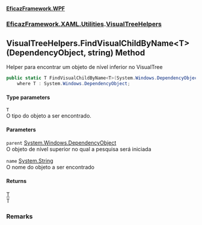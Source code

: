 #### [EficazFramework.WPF](EficazFrameworkWPF.md 'EficazFramework WPF')
### [EficazFramework.XAML.Utilities](EficazFrameworkWPF.md#EficazFramework_XAML_Utilities 'EficazFramework.XAML.Utilities').[VisualTreeHelpers](VisualTreeHelpers.md 'EficazFramework.XAML.Utilities.VisualTreeHelpers')
## VisualTreeHelpers.FindVisualChildByName&lt;T&gt;(DependencyObject, string) Method
Helper para encontrar um objeto de nível inferior no VisualTree  
```csharp
public static T FindVisualChildByName<T>(System.Windows.DependencyObject parent, string name)
    where T : System.Windows.DependencyObject;
```
#### Type parameters
<a name='EficazFramework_XAML_Utilities_VisualTreeHelpers_FindVisualChildByName_T_(System_Windows_DependencyObject_string)_T'></a>
`T`  
O tipo do objeto a ser encontrado.
  
#### Parameters
<a name='EficazFramework_XAML_Utilities_VisualTreeHelpers_FindVisualChildByName_T_(System_Windows_DependencyObject_string)_parent'></a>
`parent` [System.Windows.DependencyObject](https://docs.microsoft.com/en-us/dotnet/api/System.Windows.DependencyObject 'System.Windows.DependencyObject')  
O objeto de nível superior no qual a pesquisa será iniciada
  
<a name='EficazFramework_XAML_Utilities_VisualTreeHelpers_FindVisualChildByName_T_(System_Windows_DependencyObject_string)_name'></a>
`name` [System.String](https://docs.microsoft.com/en-us/dotnet/api/System.String 'System.String')  
O nome do objeto a ser encontrado
  
#### Returns
[T](VisualTreeHelpers_FindVisualChildByName_T_(DependencyObject_string).md#EficazFramework_XAML_Utilities_VisualTreeHelpers_FindVisualChildByName_T_(System_Windows_DependencyObject_string)_T 'EficazFramework.XAML.Utilities.VisualTreeHelpers.FindVisualChildByName&lt;T&gt;(System.Windows.DependencyObject, string).T')  
T
### Remarks
